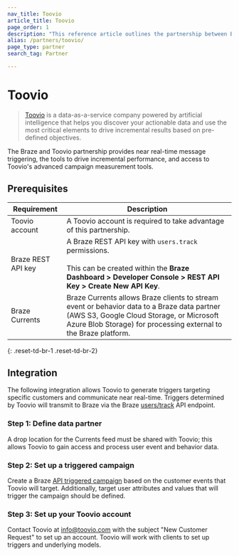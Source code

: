 ```yaml
---
nav_title: Toovio
article_title: Toovio
page_order: 1
description: "This reference article outlines the partnership between Braze and Toovio, a data-as-a-service company, that helps you discover your actionable data and use the most important elements to drive incremental results based on pre-defined objectives."
alias: /partners/toovio/
page_type: partner
search_tag: Partner

---
```


# Toovio

> [Toovio](https://toovio.com/) is a data-as-a-service company powered by artificial intelligence that helps you discover your actionable data and use the most critical elements to drive incremental results based on pre-defined objectives.

The Braze and Toovio partnership provides near real-time message triggering, the tools to drive incremental performance, and access to Toovio's advanced campaign measurement tools.

## Prerequisites

| Requirement | Description |
| ----------- | ----------- |
| Toovio account | A Toovio account is required to take advantage of this partnership. |
| Braze REST API key | A Braze REST API key with `users.track` permissions. <br><br> This can be created within the **Braze Dashboard > Developer Console > REST API Key > Create New API Key**. |
| Braze Currents | Braze Currents allows Braze clients to stream event or behavior data to a Braze data partner (AWS S3, Google Cloud Storage, or Microsoft Azure Blob Storage) for processing external to the Braze platform. |
{: .reset-td-br-1 .reset-td-br-2}

## Integration

The following integration allows Toovio to generate triggers targeting specific customers and communicate near real-time. Triggers determined by Toovio will transmit to Braze via the Braze [users/track][3] API endpoint.

### Step 1: Define data partner

A drop location for the Currents feed must be shared with Toovio; this allows Toovio to gain access and process user event and behavior data.

### Step 2: Set up a triggered campaign

Create a Braze [API triggered campaign][4] based on the customer events that Toovio will target. Additionally, target user attributes and values that will trigger the campaign should be defined.

### Step 3: Set up your Toovio account

Contact Toovio at [info@toovio.com](mailto:info@toovio.com?subject=New%20Customer%20Request) with the subject "New Customer Request" to set up an account. Toovio will work with clients to set up triggers and underlying models.

[1]: {{site.baseurl}}/user_guide/data_and_analytics/braze_currents/
[2]: {{site.baseurl}}/api/api_key/
[3]: {{site.baseurl}}/api/endpoints/user_data/post_user_track/
[4]: {{site.baseurl}}/api/endpoints/messaging/send_messages/post_send_triggered_campaigns/
